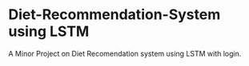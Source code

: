 # Diet-Recommendation-System using LSTM
A Minor Project on
Diet Recomendation system using LSTM with login.
